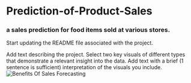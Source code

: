# Prediction-of-Product-Sales
### a sales prediction for food items sold at various stores.
Start updating the README file associated with the project.

Add text describing the project.
Select two key visuals of different types that demonstrate a relevant insight into the data. Add text with a brief (1 sentence is sufficient) interpretation of the visuals you include. 
![Benefits Of Sales Forecasting](https://github.com/VALDE021/Prediction-of-Product-Sales/assets/134979886/03ca2622-ed52-4cde-8936-9a7e61f2296a)
